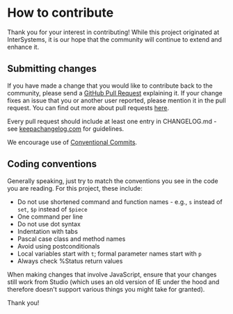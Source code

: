 # How to contribute

Thank you for your interest in contributing! While this project originated at InterSystems, it is our hope that the community will continue to extend and enhance it.

## Submitting changes

If you have made a change that you would like to contribute back to the community, please send a [GitHub Pull Request](/pull/new/main) explaining it. If your change fixes an issue that you or another user reported, please mention it in the pull request. You can find out more about pull requests [here](http://help.github.com/pull-requests/).

Every pull request should include at least one entry in CHANGELOG.md - see [keepachangelog.com](https://keepachangelog.com/) for guidelines.

We encourage use of [Conventional Commits](https://www.conventionalcommits.org/en/v1.0.0/).

## Coding conventions

Generally speaking, just try to match the conventions you see in the code you are reading. For this project, these include:

* Do not use shortened command and function names - e.g., `s` instead of `set`, `$p` instead of `$piece`
* One command per line
* Do not use dot syntax
* Indentation with tabs
* Pascal case class and method names
* Avoid using postconditionals
* Local variables start with `t`; formal parameter names start with `p`
* Always check %Status return values

When making changes that involve JavaScript, ensure that your changes still work from Studio (which uses an old version of IE under the hood and therefore doesn't support various things you might take for granted).

Thank you!